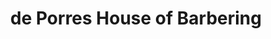 ---
title: "de Porres House of Barbering"
url: /dickinson/de-porres-house-of-barbering/
shop: hairdresser
---